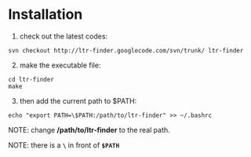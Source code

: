 # Installation #
1. check out the latest codes:
```
svn checkout http://ltr-finder.googlecode.com/svn/trunk/ ltr-finder
```
2. make the executable file:
```
cd ltr-finder
make
```
3. then add the current path to $PATH:
```
echo "export PATH=\$PATH:/path/to/ltr-finder" >> ~/.bashrc
```

NOTE: change **/path/to/ltr-finder** to the real path.

NOTE: there is a **`\`** in front of **`$PATH`**